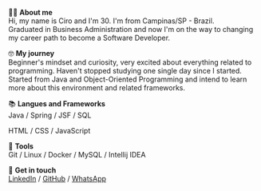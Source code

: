 🙋‍♂️ **About me**\
Hi, my name is Ciro and I'm 30.
I'm from Campinas/SP - Brazil.\
Graduated in Business Administration and now I'm on the way to changing my career path to become a Software Developer.

🤓 **My journey**\
Beginner's mindset and curiosity, very excited about everything related to programming.
Haven't stopped studying one single day since I started.
Started from Java and Object-Oriented Programming and intend to learn 
more about this environment and related frameworks.
 
📚 **Langues and Frameworks**\
Java / Spring / JSF / SQL

HTML / CSS / JavaScript

🔧 **Tools**\
Git / Linux / Docker / MySQL / Intellij IDEA

🔗 **Get in touch**\
[LinkedIn](https://www.linkedin.com/in/cironeto/) / [GitHub](https://github.com/cironeto) / [WhatsApp](https://api.whatsapp.com/send?phone=5519992582741)
